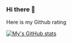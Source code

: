 ### Hi there 👋
Here is my Github rating

[![My's GitHub stats](https://github-readme-stats.vercel.app/api?username=mdrmuhaimin)](https://github.com/anuraghazra/github-readme-stats)

<!--
**mdrmuhaimin/mdrmuhaimin** is a ✨ _special_ ✨ repository because its `README.md` (this file) appears on your GitHub profile.

Here are some ideas to get you started:

- 🔭 I’m currently working on ...
- 🌱 I’m currently learning ...
- 👯 I’m looking to collaborate on ...
- 🤔 I’m looking for help with ...
- 💬 Ask me about ...
- 📫 How to reach me: ...
- 😄 Pronouns: ...
- ⚡ Fun fact: ...
-->
